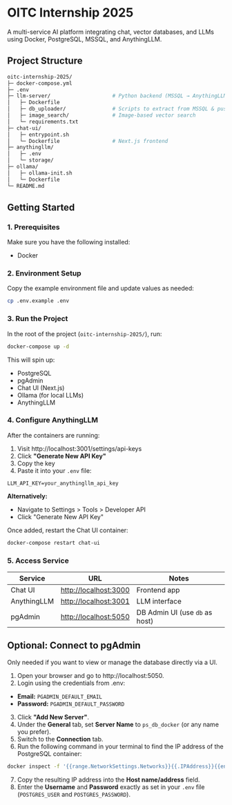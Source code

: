 # OITC Internship 2025
A multi-service AI platform integrating chat, vector databases, and LLMs using Docker, PostgreSQL, MSSQL, and AnythingLLM.

## Project Structure
```bash
oitc-internship-2025/
├─ docker-compose.yml
├─ .env
├─ llm-server/                    # Python backend (MSSQL → AnythingLLM uploader)
│   ├─ Dockerfile
│   ├─ db_uploader/               # Scripts to extract from MSSQL & push to AnythingLLM
│   ├─ image_search/              # Image-based vector search
│   └─ requirements.txt
├─ chat-ui/
│   ├─ entrypoint.sh
│   └─ Dockerfile                 # Next.js frontend
├─ anythingllm/
│   ├─ .env
│   └─ storage/
├─ ollama/
│   ├─ ollama-init.sh
│   └─ Dockerfile
└─ README.md
```

## Getting Started
### 1. Prerequisites
Make sure you have the following installed:
- Docker
### 2. Environment Setup
Copy the example environment file and update values as needed:
```bash
cp .env.example .env
```
### 3. Run the Project
In the root of the project (`oitc-internship-2025/`), run:
```bash
docker-compose up -d
```
This will spin up:
- PostgreSQL
- pgAdmin
- Chat UI (Next.js)
- Ollama (for local LLMs)
- AnythingLLM
<!-- - LLM Server (Python uploader) -->
### 4. Configure AnythingLLM
After the containers are running:
1. Visit http://localhost:3001/settings/api-keys
2. Click **"Generate New API Key"**
3. Copy the key
4. Paste it into your `.env` file:
```env
LLM_API_KEY=your_anythingllm_api_key
```
**Alternatively:**
- Navigate to Settings > Tools > Developer API
- Click "Generate New API Key"

Once added, restart the Chat UI container:
```bash
docker-compose restart chat-ui
```
### 5. Access Service
| Service     | URL                                              | Notes                            |
| ----------- | ------------------------------------------------ | -------------------------------- |
| Chat UI     | [http://localhost:3000](http://localhost:3000)   | Frontend app                     |
| AnythingLLM | [http://localhost:3001](http://localhost:3001)   | LLM interface                    |
| pgAdmin     | [http://localhost:5050](http://localhost:5050)   | DB Admin UI (use `db` as host)   |

<!-- | Service     | URL                                              | Description                                  |
| ----------- | ------------------------------------------------ | -------------------------------------------- |
| Chat UI     | [http://localhost:3000](http://localhost:3000)   | Frontend chat interface                      |
| LLM Server  | [http://localhost:8000](http://localhost:8000)   | Python service (uploads MSSQL → AnythingLLM) |
| AnythingLLM | [http://localhost:3001](http://localhost:3001)   | LLM document workspace & ingestion           |
| Ollama      | [http://localhost:11434](http://localhost:11434) | Local LLM API (e.g. llama3, mistral, etc.)   |
| pgAdmin     | [http://localhost:5050](http://localhost:5050)   | DB Admin UI (PostgreSQL)                     | -->

## Optional: Connect to pgAdmin
Only needed if you want to view or manage the database directly via a UI.
1. Open your browser and go to http://localhost:5050.
2. Login using the credentials from .env:
- **Email:** `PGADMIN_DEFAULT_EMAIL`
- **Password:** `PGADMIN_DEFAULT_PASSWORD`
3. Click **"Add New Server"**.
4. Under the **General** tab, set **Server Name** to `ps_db_docker` (or any name you prefer).
5. Switch to the **Connection** tab.
6. Run the following command in your terminal to find the IP address of the PostgreSQL container:
```bash
docker inspect -f '{{range.NetworkSettings.Networks}}{{.IPAddress}}{{end}}' chat-ui-postgres
```
7. Copy the resulting IP address into the **Host name/address** field.
8. Enter the **Username** and **Password** exactly as set in your `.env` file (`POSTGRES_USER` and `POSTGRES_PASSWORD`).
